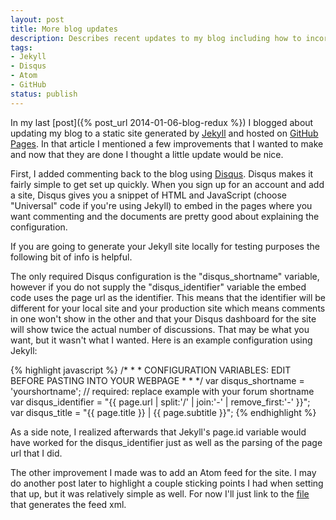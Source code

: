 ```yaml
---
layout: post
title: More blog updates
description: Describes recent updates to my blog including how to incorporate an Atom feed into a Jekyll blog, using Disqus for commenting, and a better understanding of how GitHub Pages processes Jekyll sites.
tags:
- Jekyll
- Disqus
- Atom
- GitHub
status: publish
---
```

In my last [post]({% post_url 2014-01-06-blog-redux %}) I blogged about updating my blog to a static site generated by [Jekyll](http://jekyllrb.com/) and hosted on [GitHub Pages](http://pages.github.com/). In that article I mentioned a few improvements that I wanted to make and now that they are done I thought a little update would be nice.

First, I added commenting back to the blog using [Disqus](http://disqus.com/). Disqus makes it fairly simple to get set up quickly. When you sign up for an account and add a site, Disqus gives you a snippet of HTML and JavaScript (choose \"Universal\" code if you\'re using Jekyll) to embed in the pages where you want commenting and the documents are pretty good about explaining the configuration.

<div class="alert alert-info">If you are going to generate your Jekyll site locally for testing purposes the following bit of info is helpful.</div>

 The only required Disqus configuration is the \"disqus_shortname\" variable, however if you do not supply the \"disqus_identifier\" variable the embed code uses the page url as the identifier. This means that the identifier will be different for your local site and your production site which means comments in one won\'t show in the other and that your Disqus dashboard for the site will show twice the actual number of discussions. That may be what you want, but it wasn\'t what I wanted. Here is an example configuration using Jekyll:

{% highlight javascript %}
/* * * CONFIGURATION VARIABLES: EDIT BEFORE PASTING INTO YOUR WEBPAGE * * */
var disqus_shortname = 'yourshortname'; // required: replace example with your forum shortname
var disqus_identifier = "{{ page.url | split:'/' | join:'-' | remove_first:'-' }}";
var disqus_title = "{{ page.title }} | {{ page.subtitle }}";
{% endhighlight %}

<div class="alert alert-warning">As a side note, I realized afterwards that Jekyll's page.id variable would have worked for the disqus_identifier just as well as the parsing of the page url that I did.</div>

The other improvement I made was to add an Atom feed for the site. I may do another post later to highlight a couple sticking points I had when setting that up, but it was relatively simple as well. For now I\'ll just link to the [file](https://github.com/samchaffee/samchaffee.github.io/blob/master/atom.xml) that generates the feed xml.
